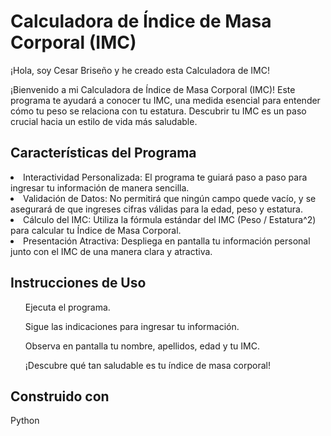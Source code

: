 <h1>Calculadora de Índice de Masa Corporal (IMC)</h1>

<p>¡Hola, soy Cesar Briseño y he creado esta Calculadora de IMC!</p>
<p>¡Bienvenido a mi Calculadora de Índice de Masa Corporal (IMC)! Este programa te ayudará a conocer tu IMC, una medida esencial para entender cómo tu peso se relaciona con tu estatura. Descubrir tu IMC es un paso crucial hacia un estilo de vida más saludable.</p>

<h2>Características del Programa </h2>
<li>Interactividad Personalizada: El programa te guiará paso a paso para ingresar tu información de manera sencilla.</li>

<li>Validación de Datos: No permitirá que ningún campo quede vacío, y se asegurará de que ingreses cifras válidas para la edad, peso y estatura.</li>

<li>Cálculo del IMC: Utiliza la fórmula estándar del IMC (Peso / Estatura^2) para calcular tu Índice de Masa Corporal.</li>

<li>Presentación Atractiva: Despliega en pantalla tu información personal junto con el IMC de una manera clara y atractiva.</li>

<h2>Instrucciones de Uso</h2>
<ol>Ejecuta el programa.</ol>
<ol>Sigue las indicaciones para ingresar tu información.</ol>
<ol>Observa en pantalla tu nombre, apellidos, edad y tu IMC.</ol>
<ol>¡Descubre qué tan saludable es tu índice de masa corporal!</ol>

<h2> Construido con</h2>
<p>Python</p>
